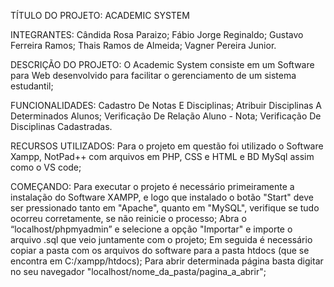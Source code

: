 TÍTULO DO PROJETO: 
ACADEMIC SYSTEM

INTEGRANTES: 
Cândida Rosa Paraizo; 
Fábio Jorge Reginaldo; 
Gustavo Ferreira Ramos; 
Thais Ramos de Almeida; 
Vagner Pereira Junior.

DESCRIÇÃO DO PROJETO: 
O Academic System consiste em um Software para Web desenvolvido para facilitar o gerenciamento de um sistema estudantil;

FUNCIONALIDADES:
Cadastro De Notas E Disciplinas;
Atribuir Disciplinas A Determinados Alunos;
Verificação De Relação Aluno - Nota;
Verificação De Disciplinas Cadastradas.

RECURSOS UTILIZADOS: 
Para o projeto em questão foi utilizado o Software Xampp, NotPad++ com arquivos em PHP, CSS e HTML e BD MySql assim como o VS code;

COMEÇANDO:
Para executar o projeto é necessário primeiramente a instalação do Software XAMPP, e logo que instalado o botão "Start" deve ser pressionado tanto em "Apache", quanto em "MySQL", verifique se tudo ocorreu corretamente, se não reinicie o processo;
Abra o “localhost/phpmyadmin” e selecione a opção "Importar" e importe o arquivo .sql que veio juntamente com o projeto;
Em seguida é necessário copiar a pasta com os arquivos do software para a pasta htdocs (que se encontra em C:/xampp/htdocs);
Para abrir determinada página basta digitar no seu navegador "localhost/nome_da_pasta/pagina_a_abrir";

